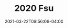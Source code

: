 ---
title: 2020 Fsu
description:
toc: true
authors: []
tags: []
categories: []
series: []
date: 2021-03-22T09:56:08-04:00
lastmod: 2021-03-22T09:56:08-04:00
featuredVideo:
featuredImage:
draft: false
---